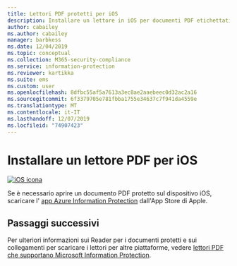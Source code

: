 ```yaml
---
title: Lettori PDF protetti per iOS
description: Installare un lettore in iOS per documenti PDF etichettati per la classificazione e la protezione
author: cabailey
ms.author: cabailey
manager: barbkess
ms.date: 12/04/2019
ms.topic: conceptual
ms.collection: M365-security-compliance
ms.service: information-protection
ms.reviewer: kartikka
ms.suite: ems
ms.custom: user
ms.openlocfilehash: 8dfbc55af5a7613a3ec8ae2aaebeec0d32ac2a16
ms.sourcegitcommit: 6f3379705e781fbba1755e34637c7f941da4559e
ms.translationtype: MT
ms.contentlocale: it-IT
ms.lasthandoff: 12/07/2019
ms.locfileid: "74907423"
---
```

# <a name="install-a-pdf-reader-for-ios"></a>Installare un lettore PDF per iOS

[![iOS icona](../media/develop/ios-icon.png)](https://go.microsoft.com/fwlink/?LinkId=325338)

Se è necessario aprire un documento PDF protetto sul dispositivo iOS, scaricare l' [app Azure Information Protection](https://go.microsoft.com/fwlink/?LinkId=325338) dall'App Store di Apple.

## <a name="next-steps"></a>Passaggi successivi

Per ulteriori informazioni sui Reader per i documenti protetti e sui collegamenti per scaricare i lettori per altre piattaforme, vedere [lettori PDF che supportano Microsoft Information Protection](protected-pdf-readers.md).

